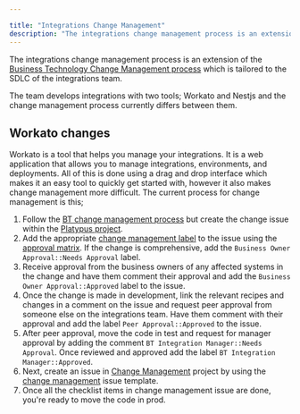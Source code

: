 ```yaml
---

title: "Integrations Change Management"
description: "The integrations change management process is an extension of the Business Technology Change Management process which is tailored to the SDLC of the integrations team."
---
```


<link rel="stylesheet" type="text/css" href="/stylesheets/biztech.css" />







The integrations change management process is an extension of the [Business Technology Change Management process](/handbook/business-technology/change-management/) which is tailored to the SDLC of the integrations team.

The team develops integrations with two tools; Workato and Nestjs and the change management process currently differs between them.

## Workato changes

Workato is a tool that helps you manage your integrations. It is a web application that allows you to manage integrations, environments, and deployments. All of this is done using a drag and drop interface which makes it an easy tool to quickly get started with, however it also makes change management more difficult. The current process for change management is this;

1. Follow the [BT change management process](/handbook/business-technology/change-management) but create the change issue within the [Platypus project](https://gitlab.com/gitlab-com/business-technology/enterprise-apps/integrations/platypus/-/issues?sort=created_date&state=opened).
1. Add the appropriate [change management label](https://gitlab.com/groups/gitlab-com/-/labels?subscribed=&search=CMT%3A%3A) to the issue using the [approval matrix](/handbook/business-technology/change-management/#approval-matrix). If the change is comprehensive, add the `Business Owner Approval::Needs Approval` label.
1. Receive approval from the business owners of any affected systems in the change and have them comment their approval and add the `Business Owner Approval::Approved` label to the issue.
1. Once the change is made in development, link the relevant recipes and changes in a comment on the issue and request peer approval from someone else on the integrations team. Have them comment with their approval and add the label `Peer Approval::Approved` to the issue.
1. After peer approval, move the code in test and request for manager approval by adding the comment `BT Integration Manager::Needs Approval`. Once reviewed and approved add the label `BT Integration Manager::Approved`.
1. Next, create an issue in [Change Management](https://gitlab.com/gitlab-com/business-technology/change-management) project by using the [change management](https://gitlab.com/gitlab-com/business-technology/enterprise-apps/integrations/integrations-work/-/blob/main/.gitlab/issue_templates/change%20management.md) issue template.
1. Once all the checklist items in change management issue are done, you're ready to move the code in prod.

